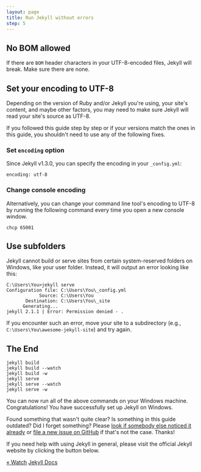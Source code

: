 ```yaml
---
layout: page
title: Run Jekyll without errors
step: 5
---
```


## No BOM allowed

If there are `BOM` header characters in your UTF-8-encoded files, Jekyll will break. Make sure there are none.

## Set your encoding to UTF-8

Depending on the version of Ruby and/or Jekyll you're using, your site's content, and maybe other factors, you may need to make sure Jekyll will read your site's source as UTF-8.

If you followed this guide step by step or if your versions match the ones in this guide, you shouldn't need to use any of the following fixes.

### Set `encoding` option

Since Jekyll v1.3.0, you can specify the encoding in your `_config.yml`:

```
encoding: utf-8
```

### Change console encoding

Alternatively, you can change your command line tool's encoding to UTF-8 by running the following command every time you open a new console window.

```
chcp 65001
```

## Use subfolders

Jekyll cannot build or serve sites from certain system-reserved folders on Windows, like your user folder. Instead, it will output an error looking like this:

```
C:\Users\You>jekyll serve
Configuration file: C:\Users\You\_config.yml
            Source: C:\Users\You
       Destination: C:\Users\You\_site
      Generating...
jekyll 2.1.1 | Error: Permission denied - .
```

If you encounter such an error, move your site to a subdirectory (e.g., `C:\Users\You\awesome-jekyll-site`) and try again.

## The End

```
jekyll build
jekyll build --watch
jekyll build -w
jekyll serve
jekyll serve --watch
jekyll serve -w
```

You can now run all of the above commands on your Windows machine. Congratulations! You have successfully set up Jekyll on Windows.

Found something that wasn't quite clear? Is something in this guide outdated? Did I forget something? Please [look if somebody else noticed it already](https://github.com/juthilo/run-jekyll-on-windows/issues?state=open) or [file a new issue on GitHub](https://github.com/juthilo/run-jekyll-on-windows/issues/new) if that's not the case. Thanks!

If you need help with using Jekyll in general, please visit the official Jekyll website by clicking the button below.

<div class="pagination">
  <a class="pagination-item older" href="{{ site.baseurl }}4-wdm-gem">&laquo; Watch</a>
  <a class="pagination-item newer" href="http://jekyllrb.com" target="_blank">Jekyll Docs</a>
</div>
